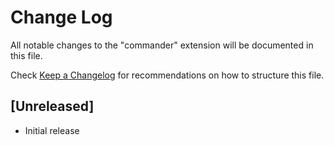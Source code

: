# Change Log

All notable changes to the "commander" extension will be documented in this file.

Check [Keep a Changelog](http://keepachangelog.com/) for recommendations on how to structure this file.

## [Unreleased]

- Initial release